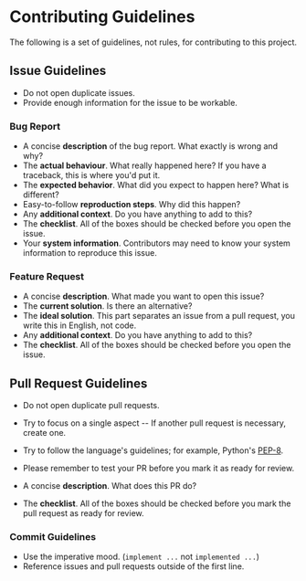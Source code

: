 # Contributing Guidelines

The following is a set of guidelines, not rules, for contributing to this project.


## Issue Guidelines

<!-- A good example issue can be found [here](...). -->

- Do not open duplicate issues.
- Provide enough information for the issue to be workable.


### Bug Report

- A concise **description** of the bug report. What exactly is wrong and why?
- The **actual behaviour**. What really happened here? If you have a traceback, this is where you'd put it.
- The **expected behavior**. What did you expect to happen here? What is different?
- Easy-to-follow **reproduction steps**. Why did this happen?
- Any **additional context**. Do you have anything to add to this?
- The **checklist**. All of the boxes should be checked before you open the issue.
- Your **system information**. Contributors may need to know your system information to reproduce this issue.


### Feature Request

- A concise **description**. What made you want to open this issue?
- The **current solution**. Is there an alternative?
- The **ideal solution**. This part separates an issue from a pull request, you write this in English, not code.
- Any **additional context**. Do you have anything to add to this?
- The **checklist**. All of the boxes should be checked before you open the issue.


## Pull Request Guidelines

<!-- A good example pull request can be found [here](...). -->

- Do not open duplicate pull requests.
- Try to focus on a single aspect -- If another pull request is necessary, create one.
- Try to follow the language's guidelines; for example, Python's [PEP-8](https://www.python.org/dev/peps/pep-0008/).
- Please remember to test your PR before you mark it as ready for review.

- A concise **description**. What does this PR do?
- The **checklist**. All of the boxes should be checked before you mark the pull request as ready for review.


### Commit Guidelines

- Use the imperative mood. (`implement ...` not `implemented ...`)
- Reference issues and pull requests outside of the first line.
